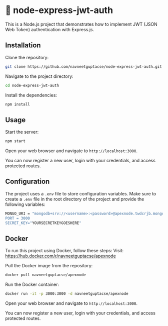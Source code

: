 # 🔐 node-express-jwt-auth

This is a Node.js project that demonstrates how to implement JWT (JSON Web Token) authentication with Express.js.

## Installation

Clone the repository:

```bash
git clone https://github.com/navneetguptacse/node-express-jwt-auth.git
```

Navigate to the project directory:

```bash
cd node-express-jwt-auth
```

Install the dependencies:

```bash
npm install
```

## Usage

Start the server:

```bash
npm start
```

Open your web browser and navigate to `http://localhost:3000`.

You can now register a new user, login with your credentials, and access protected routes.

## Configuration

The project uses a `.env` file to store configuration variables. Make sure to create a `.env` file in the root directory of the project and provide the following variables:

```bash
MONGO_URI = "mongodb+srv://<username>:<password>@apexnode.twdcrjb.mongodb.net/<database_name>
PORT = 3000
SECRET_KEY="YOURSECRETKEYGOESHERE"
```

## Docker

To run this project using Docker, follow these steps:
Visit: https://hub.docker.com/r/navneetguptacse/apexnode

Pull the Docker image from the repository:

```bash
docker pull navneetguptacse/apexnode
```

Run the Docker container:

```bash
docker run -it -p 3000:3000 -d navneetguptacse/apexnode
```

Open your web browser and navigate to `http://localhost:3000`.

You can now register a new user, login with your credentials, and access protected routes.
